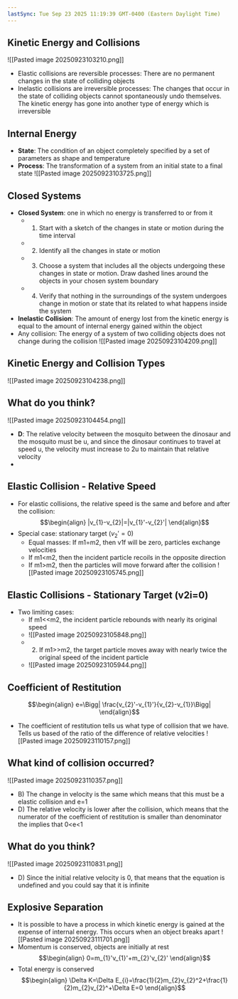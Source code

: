 ```yaml
---
lastSync: Tue Sep 23 2025 11:19:39 GMT-0400 (Eastern Daylight Time)
---
```

## Kinetic Energy and Collisions

![[Pasted image 20250923103210.png]]
- Elastic collisions are reversible processes: There are no permanent changes in the state of colliding objects
- Inelastic collisions are irreversible processes: The changes that occur in the state of colliding objects cannot spontaneously undo themselves. The kinetic energy has gone into another type of energy which is irreversible
## Internal Energy
- **State**: The condition of an object completely specified by a set of parameters as shape and temperature
- **Process**: The transformation of a system from an initial state to a final state
![[Pasted image 20250923103725.png]]
## Closed Systems
- **Closed System**: one in which no energy is transferred to or from it
	- 1) Start with a sketch of the changes in state or motion during the time interval
	- 2) Identify all the changes in state or motion
	- 3) Choose a system that includes all the objects undergoing these changes in state or motion. Draw dashed lines around the objects in your chosen system boundary
	- 4) Verify that nothing in the surroundings of the system undergoes change in motion or state that its related to what happens inside the system
- **Inelastic Collision**: The amount of energy lost from the kinetic energy is equal to the amount of internal energy gained within the object
- Any collision: The energy of a system of two colliding objects does not change during the collision
![[Pasted image 20250923104209.png]]
## Kinetic Energy and Collision Types

![[Pasted image 20250923104238.png]]

## What do you think?

![[Pasted image 20250923104454.png]]
- **D**: The relative velocity between the mosquito between the dinosaur and the mosquito must be u, and since the dinosaur continues to travel at speed u, the velocity must increase to 2u to maintain that relative velocity
- 
## Elastic Collision - Relative Speed
- For elastic collisions, the relative speed is the same and before and after the collision: 
$$\begin{align}
|v_{1}-v_{2}|=|v_{1}'-v_{2}'|
\end{align}$$
- Special case: stationary target ($v_{2}'=0$)
	- Equal masses: If m1=m2, then v1f will be zero, particles exchange velocities
	- If m1<m2, then the incident particle recoils in the opposite direction
	- If m1>m2, then the particles will move forward after the collision
![[Pasted image 20250923105745.png]]
## Elastic Collisions - Stationary Target (v2i=0)
- Two limiting cases:
	- If m1<<m2, the incident particle rebounds with nearly its original speed
	- ![[Pasted image 20250923105848.png]]
	- 2) If m1>>m2, the target particle moves away with nearly twice the original speed of the incident particle
	- ![[Pasted image 20250923105944.png]]
## Coefficient of Restitution
$$\begin{align}
e=\Bigg| \frac{v_{2}'-v_{1}'}{v_{2}-v_{1}}\Bigg|
\end{align}$$
- The coefficient of restitution tells us what type of collision that we have. Tells us based of the ratio of the difference of relative velocities
![[Pasted image 20250923110157.png]]

## What kind of collision occurred?

![[Pasted image 20250923110357.png]]
- B) The change in velocity is the same which means that this must be a elastic collision and e=1
- D) The relative velocity is lower after the collision, which means that the numerator of the coefficient of restitution is smaller than denominator the implies that 0<e<1
## What do you think?

![[Pasted image 20250923110831.png]]
- D) Since the initial relative velocity is 0, that means that the equation is undefined and you could say that it is infinite
## Explosive Separation
- It is possible to have a process in which kinetic energy is gained at the expense of internal energy. This occurs when an object breaks apart
![[Pasted image 20250923111701.png]]
- Momentum is conserved, objects are initially at rest
$$\begin{align}
0=m_{1}'v_{1}'+m_{2}'v_{2}'
\end{align}$$
- Total energy is conserved
$$\begin{align}
\Delta K=\Delta E_{i}=\frac{1}{2}m_{2}v_{2}^2+\frac{1}{2}m_{2}v_{2}^+\Delta E=0
\end{align}$$

